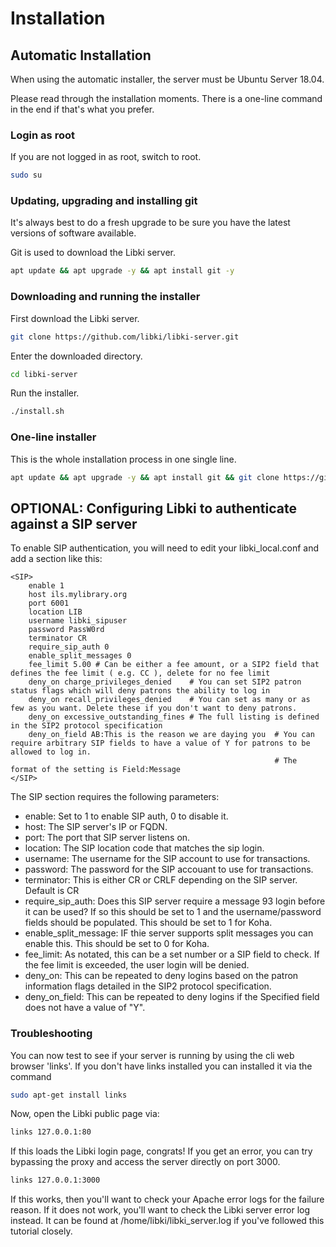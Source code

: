 # Installation

## Automatic Installation

When using the automatic installer, the server must be Ubuntu Server 18.04.

Please read through the installation moments. There is a one-line command in the end if that's what you prefer.

### Login as root

If you are not logged in as root, switch to root.

```bash
sudo su
```

### Updating, upgrading and installing git

It's always best to do a fresh upgrade to be sure you have the latest versions of software available.

Git is used to download the Libki server.

```bash
apt update && apt upgrade -y && apt install git -y
```

### Downloading and running the installer

First download the Libki server.

```bash
git clone https://github.com/libki/libki-server.git
```

Enter the downloaded directory.

```bash
cd libki-server
```

Run the installer.

```bash
./install.sh
```

### One-line installer

This is the whole installation process in one single line.

```bash
apt update && apt upgrade -y && apt install git && git clone https://github.com/libki/libki-server.git && cd libki-server && ./install.sh
```

## OPTIONAL: Configuring Libki to authenticate against a SIP server

To enable SIP authentication, you will need to edit your libki\_local.conf and add a section like this:

```text
<SIP>
    enable 1
    host ils.mylibrary.org
    port 6001
    location LIB
    username libki_sipuser
    password PassW0rd
    terminator CR
    require_sip_auth 0
    enable_split_messages 0
    fee_limit 5.00 # Can be either a fee amount, or a SIP2 field that defines the fee limit ( e.g. CC ), delete for no fee limit
    deny_on charge_privileges_denied    # You can set SIP2 patron status flags which will deny patrons the ability to log in
    deny_on recall_privileges_denied    # You can set as many or as few as you want. Delete these if you don't want to deny patrons.
    deny_on excessive_outstanding_fines # The full listing is defined in the SIP2 protocol specification
    deny_on_field AB:This is the reason we are daying you  # You can require arbitrary SIP fields to have a value of Y for patrons to be allowed to log in.
                                                           # The format of the setting is Field:Message
</SIP>
```

The SIP section requires the following parameters:

* enable: Set to 1 to enable SIP auth, 0 to disable it.
* host: The SIP server's IP or FQDN.
* port: The port that SIP server listens on.
* location: The SIP location code that matches the sip login.
* username: The username for the SIP account to use for transactions.
* password: The password for the SIP accouant to use for transactions.
* terminator: This is either CR or CRLF depending on the SIP server. Default is CR
* require\_sip\_auth: Does this SIP server require a message 93 login before it can be used? If so this should be set to 1 and the username/password fields should be populated. This should be set to 1 for Koha.
* enable\_split\_message: IF thie server supports split messages you can enable this. This should be set to 0 for Koha.
* fee\_limit: As notated, this can be a set number or a SIP field to check. If the fee limit is exceeded, the user login will be denied.
* deny\_on: This can be repeated to deny logins based on the patron information flags detailed in the SIP2 protocol specification.
* deny\_on\_field: This can be repeated to deny logins if the Specified field does not have a value of "Y".

### Troubleshooting

You can now test to see if your server is running by using the cli web browser 'links'. If you don't have links installed you can installed it via the command

```bash
sudo apt-get install links
```

Now, open the Libki public page via:

```bash
links 127.0.0.1:80
```

If this loads the Libki login page, congrats! If you get an error, you can try bypassing the proxy and access the server directly on port 3000.

```bash
links 127.0.0.1:3000
```

If this works, then you'll want to check your Apache error logs for the failure reason. If it does not work, you'll want to check the Libki server error log instead. It can be found at /home/libki/libki\_server.log if you've followed this tutorial closely.

